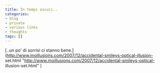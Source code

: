 ```yaml
---
title: In tempi oscuri..
categories:
- blog
- private
- various links
- thoughts
tags: []
---
```

[..un po' di sorrisi ci stanno
bene.](http://www.moillusions.com/2007/12/accidental-smileys-optical-illusion-
set.html "http://www.moillusions.com/2007/12/accidental-smileys-optical-
illusion-set.html" )

